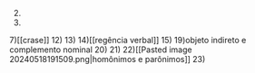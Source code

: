 2)
5)
7)[[crase]]
12)
13)
14)[[regência verbal]]
15)
19)objeto indireto e complemento nominal
20)
21)
22)[[Pasted image 20240518191509.png|homônimos e parônimos]]
23)
